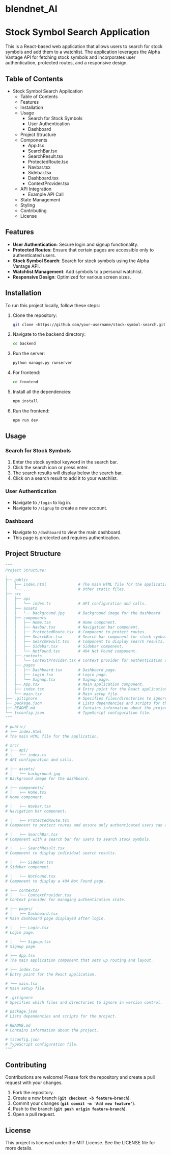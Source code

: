 # blendnet_AI

# Stock Symbol Search Application

This is a React-based web application that allows users to search for stock symbols and add them to a watchlist. The application leverages the Alpha Vantage API for fetching stock symbols and incorporates user authentication, protected routes, and a responsive design.

## Table of Contents

- Stock Symbol Search Application
  - Table of Contents
  - Features
  - Installation
  - Usage
    - Search for Stock Symbols
    - User Authentication
    - Dashboard
  - Project Structure
  - Components
    - App.tsx
    - SearchBar.tsx
    - SearchResult.tsx
    - ProtectedRoute.tsx
    - Navbar.tsx
    - Sidebar.tsx
    - Dashboard.tsx
    - ContextProvider.tsx
  - API Integration
    - Example API Call
  - State Management
  - Styling
  - Contributing
  - License

## Features

- **User Authentication**: Secure login and signup functionality.
- **Protected Routes**: Ensure that certain pages are accessible only to authenticated users.
- **Stock Symbol Search**: Search for stock symbols using the Alpha Vantage API.
- **Watchlist Management**: Add symbols to a personal watchlist.
- **Responsive Design**: Optimized for various screen sizes.

## Installation

To run this project locally, follow these steps:

1. Clone the repository:

   ```bash
   git clone <https://github.com/your-username/stock-symbol-search.git>

   ```

2. Navigate to the backend directory:

   ```bash
   cd backend

   ```

3. Run the server:

   ```bash
   python manage.py runserver

   ```

4. For frontend:

   ```bash
   cd frontend

   ```

5. Install all the dependencies:

   ```bash
   npm install

   ```

6. Run the frontend:

   ```bash
   npm run dev

   ```

## Usage

### Search for Stock Symbols

1. Enter the stock symbol keyword in the search bar.
2. Click the search icon or press enter.
3. The search results will display below the search bar.
4. Click on a search result to add it to your watchlist.

### User Authentication

- Navigate to `/login` to log in.
- Navigate to `/signup` to create a new account.

### Dashboard

- Navigate to `/dashboard` to view the main dashboard.
- This page is protected and requires authentication.

## Project Structure

```python
"""
Project Structure:
.
├── public
│   ├── index.html              # The main HTML file for the application.
│   └── ...                     # Other static files.
├── src
│   ├── api
│   │   └── index.ts            # API configuration and calls.
│   ├── assets
│   │   └── background.jpg      # Background image for the dashboard.
│   ├── components
│   │   ├── Home.tsx            # Home component.
│   │   ├── Navbar.tsx          # Navigation bar component.
│   │   ├── ProtectedRoute.tsx  # Component to protect routes.
│   │   ├── SearchBar.tsx       # Search bar component for stock symbols.
│   │   ├── SearchResult.tsx    # Component to display search results.
│   │   ├── Sidebar.tsx         # Sidebar component.
│   │   └── NotFound.tsx        # 404 Not Found component.
│   ├── contexts
│   │   └── ContextProvider.tsx # Context provider for authentication state.
│   ├── pages
│   │   ├── Dashboard.tsx       # Dashboard page.
│   │   ├── Login.tsx           # Login page.
│   │   └── Signup.tsx          # Signup page.
│   ├── App.tsx                 # Main application component.
│   ├── index.tsx               # Entry point for the React application.
│   └── main.tsx                # Main setup file.
├── .gitignore                  # Specifies files/directories to ignore in version control.
├── package.json                # Lists dependencies and scripts for the project.
├── README.md                   # Contains information about the project.
└── tsconfig.json               # TypeScript configuration file.
"""

# public/
# ├── index.html
# The main HTML file for the application.

# src/
# ├── api/
# │   └── index.ts
# API configuration and calls.

# ├── assets/
# │   └── background.jpg
# Background image for the dashboard.

# ├── components/
# │   ├── Home.tsx
# Home component.

# │   ├── Navbar.tsx
# Navigation bar component.

# │   ├── ProtectedRoute.tsx
# Component to protect routes and ensure only authenticated users can access them.

# │   ├── SearchBar.tsx
# Component with a search bar for users to search stock symbols.

# │   ├── SearchResult.tsx
# Component to display individual search results.

# │   ├── Sidebar.tsx
# Sidebar component.

# │   └── NotFound.tsx
# Component to display a 404 Not Found page.

# ├── contexts/
# │   └── ContextProvider.tsx
# Context provider for managing authentication state.

# ├── pages/
# │   ├── Dashboard.tsx
# Main dashboard page displayed after login.

# │   ├── Login.tsx
# Login page.

# │   └── Signup.tsx
# Signup page.

# ├── App.tsx
# The main application component that sets up routing and layout.

# ├── index.tsx
# Entry point for the React application.

# └── main.tsx
# Main setup file.

# .gitignore
# Specifies which files and directories to ignore in version control.

# package.json
# Lists dependencies and scripts for the project.

# README.md
# Contains information about the project.

# tsconfig.json
# TypeScript configuration file.
"""

```

## **Contributing**

Contributions are welcome! Please fork the repository and create a pull request with your changes.

1. Fork the repository.
2. Create a new branch (**`git checkout -b feature-branch`**).
3. Commit your changes (**`git commit -m 'Add new feature'`**).
4. Push to the branch (**`git push origin feature-branch`**).
5. Open a pull request.

## **License**

This project is licensed under the MIT License. See the LICENSE file for more details.
